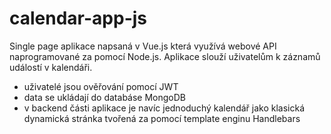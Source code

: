# calendar-app-js
Single page aplikace napsaná v Vue.js která využívá webové API naprogramované za pomocí Node.js. Aplikace slouží uživatelům k záznamů událostí v kalendáři.
+ uživatelé jsou ověřování pomocí JWT
+ data se ukládají do databáse MongoDB
+ v backend části aplikace je navíc jednoduchý kalendář jako klasická dynamická stránka tvořená za pomocí template enginu Handlebars
